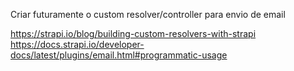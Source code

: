 Criar futuramente o custom resolver/controller para envio de email  

https://strapi.io/blog/building-custom-resolvers-with-strapi  
https://docs.strapi.io/developer-docs/latest/plugins/email.html#programmatic-usage  

